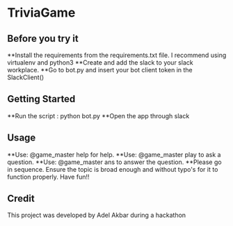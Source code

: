 # TriviaGame

## Before you try it
**Install the requirements from the requirements.txt file. I recommend using virtualenv and python3
**Create and add the slack to your slack workplace.
**Go to bot.py and insert your bot client token in the SlackClient(<here>)

## Getting Started

**Run the script : python bot.py
**Open the app through slack

## Usage
**Use: @game_master help for help.
**Use: @game_master play <topic> to ask a question.
**Use: @game_master ans <answer> to answer the question.
**Please go in sequence. Ensure the topic is broad enough and without typo's for it to function properly. Have fun!!

## Credit
This project was developed by Adel Akbar during a hackathon